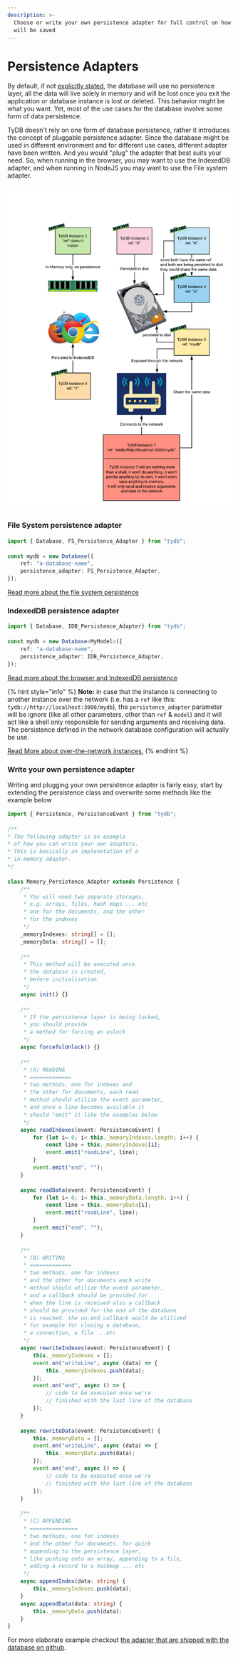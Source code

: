 ```yaml
---
description: >-
  Choose or write your own persistence adapter for full control on how the data
  will be saved
---
```


# Persistence Adapters

By default, if not [explicitly stated](database-configurations.md#persistence_adapter), the database will use no persistence layer, all the data will live solely in memory and will be lost once you exit the application or database instance is lost or deleted. This behavior might be what you want. Yet, most of the use cases for the database involve some form of data persistence.

TyDB doesn't rely on one form of database persistence, rather it introduces the concept of pluggable persistence adapter. Since the database might be used in different environment and for different use cases, different adapter have been written. And you would "plug" the adapter that best suits your need. So, when running in the browser, you may want to use the IndexedDB adapter, and when running in NodeJS you may want to use the File system adapter.

![Different adapter for different needs and environments](.gitbook/assets/image.png)

### File System persistence adapter

```typescript
import { Database, FS_Persistence_Adapter } from "tydb";

const mydb = new Database({
    ref: "a-database-name",
    persistence_adapter: FS_Persistence_Adapter,
});

```

[Read more about the file system persistence](file-system-persistence.md)

### IndexedDB persistence adapter

```typescript
import { Database, IDB_Persistence_Adapter} from "tydb";

const mydb = new Database<MyModel>({
    ref: "a-database-name",
    persistence_adapter: IDB_Persistence_Adapter,
});

```

[Read more about the browser and IndexedDB persistence](in-the-browser.md)

{% hint style="info" %}
**Note:** in case that the instance is connecting to another instance over the network \(i.e. has a `ref` like this: `tydb://http://localhost:3000/mydb`\), the `persistence_adapter` parameter will be ignore \(like all other parameters, other than `ref` & `model`\) and it will act like a shell only responsible for sending arguments and receiving data. The persistence defined in the network database configuration will actually be use.

[Read More about over-the-network instances.](over-the-netowrk.md)
{% endhint %}

### Write your own persistence adapter

Writing and plugging your own persistence adapter is fairly easy, start by extending the persistence class and overwrite some methods like the example below

```typescript
import { Persistence, PersistenceEvent } from "tydb";

/**
* The following adapter is an example
* of how you can write your own adapters.
* This is basically an implenetation of a
* in-memory adapter.
*/

class Memory_Persistence_Adapter extends Persistence {
	/**
	 * You will need two separate storages,
	 * e.g. arrays, files, hash maps ... etc
	 * one for the documents, and the other
	 * for the indexes
	 */
	_memoryIndexes: string[] = [];
	_memoryData: string[] = [];

	/**
	 * This method will be executed once
	 * the database is created,
	 * before initialization
	 */
	async init() {}

	/**
	 * If the persistence layer is being locked,
	 * you should provide
	 * a method for forcing an unlock
	 */
	async forcefulUnlock() {}

	/**
	 * (A) READING
	 * =============
	 * two methods, one for indexes and
	 * the other for documents, each read
	 * method should utilize the event parameter,
	 * and once a line becomes available it
	 * should "emit" it like the examples below
	 */
	async readIndexes(event: PersistenceEvent) {
		for (let i= 0; i< this._memoryIndexes.length; i++) {
			const line = this._memoryIndexes[i];
			event.emit("readLine", line);
		}
		event.emit("end", "");
	}
	
	async readData(event: PersistenceEvent) {
		for (let i= 0; i< this._memoryData.length; i++) {
			const line = this._memoryData[i];
			event.emit("readLine", line);
		}
		event.emit("end", "");
	}

	/**
	 * (B) WRITING
	 * =============
	 * two methods, one for indexes
	 * and the other for documents each write
	 * method should utilize the event parameter,
	 * and a callback should be provided for
	 * when the line is received also a callback
	 * should be provided for the end of the database
	 * is reached. the on.end callback would be utilized
	 * for example for closing a database,
	 * a connection, a file ...etc
	 */
	async rewriteIndexes(event: PersistenceEvent) {
		this._memoryIndexes = [];
		event.on("writeLine", async (data) => {
			this._memoryIndexes.push(data);
		});
		event.on("end", async () => {
			// code to be executed once we're
			// finished with the last line of the database
		});
	}
	
	async rewriteData(event: PersistenceEvent) {
		this._memoryData = [];
		event.on("writeLine", async (data) => {
			this._memoryData.push(data);
		});
		event.on("end", async () => {
			// code to be executed once we're
			// finished with the last line of the database
		});
	}

	/**
	 * (C) APPENDING
	 * ===============
	 * two methods, one for indexes
	 * and the other for documents. for quick
	 * appending to the persistence layer,
	 * like pushing onto an array, appending to a file,
	 * adding a record to a hashmap ... etc
	 */
	async appendIndex(data: string) {
		this._memoryIndexes.push(data);
	}
	async appendData(data: string) {
		this._memoryData.push(data);
	}
}
```

For more elaborate example checkout [the adapter that are shipped with the database on github](https://github.com/alexcorvi/tydb/tree/master/src/adapters).

